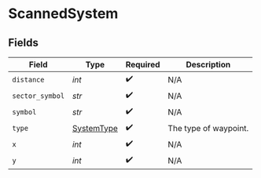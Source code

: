 # ScannedSystem


## Fields

| Field                                           | Type                                            | Required                                        | Description                                     |
| ----------------------------------------------- | ----------------------------------------------- | ----------------------------------------------- | ----------------------------------------------- |
| `distance`                                      | *int*                                           | :heavy_check_mark:                              | N/A                                             |
| `sector_symbol`                                 | *str*                                           | :heavy_check_mark:                              | N/A                                             |
| `symbol`                                        | *str*                                           | :heavy_check_mark:                              | N/A                                             |
| `type`                                          | [SystemType](../../models/shared/systemtype.md) | :heavy_check_mark:                              | The type of waypoint.                           |
| `x`                                             | *int*                                           | :heavy_check_mark:                              | N/A                                             |
| `y`                                             | *int*                                           | :heavy_check_mark:                              | N/A                                             |